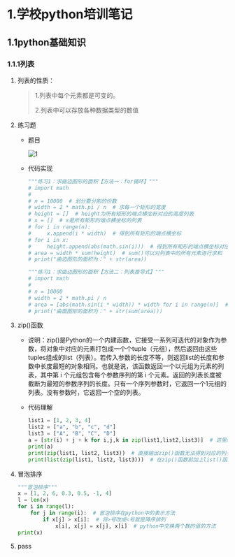 # 1.学校python培训笔记

## 1.1python基础知识

### 1.1.1列表

1. 列表的性质：

   > 1.列表中每个元素都是可变的。
   >
   > 2.列表中可以存放各种数据类型的数值

2. 练习题

   - 题目

     ![1](https://raw.githubusercontent.com/DedicationTechnology/picgo/master/img/1.jpg)

   - 代码实现

     ```python
     """练习1：求曲边图形的面积【方法一：for循环】"""
     # import math
     #
     # n = 10000  # 划分要分割的份数
     # width = 2 * math.pi / n  # 求每一个矩形的宽度
     # height = []  # height为所有矩形的端点横坐标对应的高度列表
     # x = []  # x是所有矩形的端点横坐标的列表
     # for i in range(n):
     #     x.append(i * width)  # 得到所有矩形的端点横坐标
     # for i in x:
     #     height.append(abs(math.sin(i)))  # 得到所有矩形的端点横坐标对应的高度，abs()取绝对值是因为有一部分的sin()值为负数
     # area = width * sum(height)  # sum()可以对列表中的所有元素进行求和
     # print("曲边图形的面积为：" + str(area))
     
     """练习1：求曲边图形的面积【方法二：列表推导式】"""
     # import math
     #
     # n = 10000
     # width = 2 * math.pi / n
     # area = [abs(math.sin(i * width)) * width for i in range(n)]  # area是一个包含每一个矩形面积的列表
     # print("曲面图形的面积为：" + str(sum(area)))
     ```

3. zip()函数

   - 说明：zip()是Python的一个内建函数，它接受一系列可迭代的对象作为参数，将对象中对应的元素打包成一个个tuple（元组），然后返回由这些tuples组成的list（列表）。若传入参数的长度不等，则返回list的长度和参数中长度最短的对象相同。也就是说，该函数返回一个以元组为元素的列表，其中第 i 个元组包含每个参数序列的第 i 个元素。返回的列表长度被截断为最短的参数序列的长度。只有一个序列参数时，它返回一个1元组的列表。没有参数时，它返回一个空的列表。

   - 代码理解

     ```python
     list1 = [1, 2, 3, 4]
     list2 = ["a", "b", "c", "d"]
     list3 = ["A", "B", "C", "D"]
     a = [str(i) + j + k for i,j,k in zip(list1,list2,list3)]  # 这里的i,j,k分别是zip返回的列表中的每一元组中的3个元素
     print(a)
     print(zip(list1, list2, list3))  # 直接输出zip()函数无法得到对应的列表
     print(list(zip(list1, list2, list3)))  # 在zip()函数前加上list()函数可以就可以得到对应的列表
     ```

4. 冒泡排序

   ```python
   """冒泡排序"""
   x = [1, 2, 6, 0.3, 0.5, -1, 4]
   l = len(x)
   for i in range(l):
       for j in range(i):  # 冒泡排序在python中的表示方法
           if x[j] > x[i]:  # 将>号改成<号就是降序排列
               x[i], x[j] = x[j], x[i]  # python中交换两个数的值的方法
   print(x)
   ```

5. pass


